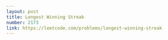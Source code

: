 ```yaml
---
layout: post
title: Longest Winning Streak
number: 2173
link: https://leetcode.com/problems/longest-winning-streak
---
```

